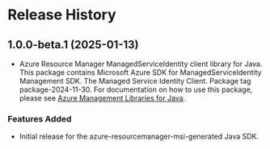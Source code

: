 # Release History

## 1.0.0-beta.1 (2025-01-13)

- Azure Resource Manager ManagedServiceIdentity client library for Java. This package contains Microsoft Azure SDK for ManagedServiceIdentity Management SDK. The Managed Service Identity Client. Package tag package-2024-11-30. For documentation on how to use this package, please see [Azure Management Libraries for Java](https://aka.ms/azsdk/java/mgmt).
### Features Added

- Initial release for the azure-resourcemanager-msi-generated Java SDK.
